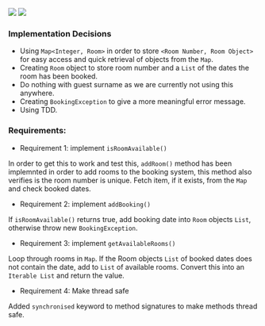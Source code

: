 <img src="https://img.shields.io/badge/made%20by-Manjooth-blue.svg" > <img src="https://img.shields.io/badge/java-14-red.svg">

### Implementation Decisions
- Using `Map<Integer, Room>` in order to store `<Room Number, Room Object>` for easy access
  and quick retrieval of objects from the `Map`.
- Creating `Room` object to store room number and a `List` of the dates the room has been booked.
- Do nothing with guest surname as we are currently not using this anywhere.
- Creating `BookingException` to give a more meaningful error message.
- Using TDD.

### Requirements:

- Requirement 1: implement `isRoomAvailable()`

In order to get this to work and test this, `addRoom()` method has been implemnted in order to add rooms
to the booking system, this method also verifies is the room number is unique. Fetch item, if
it exists, from the `Map` and check booked dates.

- Requirement 2: implement `addBooking()`

If `isRoomAvailable()` returns true, add booking date into `Room` objects `List`, otherwise 
throw new `BookingException`.

- Requirement 3: implement `getAvailableRooms()`

Loop through rooms in `Map`. If the Room objects `List` of booked dates does not contain the date, add to `List`
of available rooms. Convert this into an `Iterable List` and return the value.

- Requirement 4: Make thread safe

Added `synchronised` keyword to method signatures to make methods thread safe.